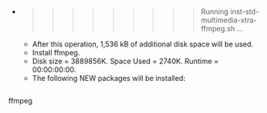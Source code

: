 * >>>>>>>>> Running inst-std-multimedia-xtra-ffmpeg.sh ...
  * After this operation, 1,536 kB of additional disk space will be used.
  * Install ffmpeg.
  * Disk size = 3889856K. Space Used = 2740K. Runtime = 00:00:00:00.
  * The following NEW packages will be installed:
  ```bash
ffmpeg
  ```
